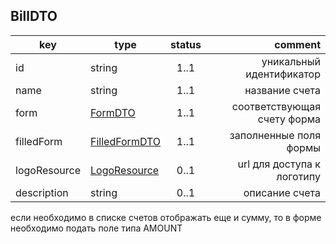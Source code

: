 ## BillDTO

key | type | status | comment
--- | ---- | :----: | ---:
id | string | 1..1 | уникальный идентификатор
name | string | 1..1 | название счета
form | [FormDTO](#formdto) | 1..1 | соответствующая счету форма
filledForm | [FilledFormDTO](#filledformdto) | 1..1 | заполненные поля формы
logoResource | [LogoResource](#logoresource) | 0..1 | url для доступа к логотипу
description | string | 0..1 | описание счета

<aside class="notice">если необходимо в списке счетов отображать еще и сумму, то в форме необходимо подать поле типа AMOUNT</aside>
